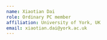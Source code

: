 ```yaml
---
name: Xiaotian Dai 
role: Ordinary PC member
affiliation: University of York, UK
email: xiaotian.dai@york.ac.uk 
---
```

